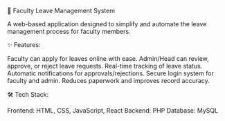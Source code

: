 
📌 Faculty Leave Management System

A web-based application designed to simplify and automate the leave management process for faculty members.

✨ Features:

Faculty can apply for leaves online with ease.
Admin/Head can review, approve, or reject leave requests.
Real-time tracking of leave status.
Automatic notifications for approvals/rejections.
Secure login system for faculty and admin.
Reduces paperwork and improves record accuracy.

🛠 Tech Stack:

Frontend: HTML, CSS, JavaScript, React
Backend:  PHP 
Database: MySQL 
